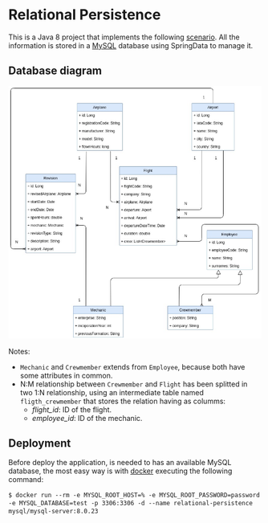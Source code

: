 # Relational Persistence

This is a Java 8 project that implements the following [scenario](doc/scenario.md). All the information is stored in a [MySQL](https://www.mysql.com/) database using SpringData to manage it.

## Database diagram

![DB DIAGRAM](doc/img/diagram.jpg)

Notes:

* ```Mechanic``` and ```Crewmember``` extends from ```Employee```, because both have some attributes in common.
* N:M relationship between ```Crewmember``` and ```Flight``` has been splitted in two 1:N relationship, using an intermediate table named ```fligth_crewmember``` that stores the relation having as columms:
  * *flight_id*: ID of the flight.
  * *employee_id*: ID of the mechanic.

## Deployment

Before deploy the application, is needed to has an available MySQL database, the most easy way is with [docker](https://www.docker.com/) executing the following command:

```
$ docker run --rm -e MYSQL_ROOT_HOST=% -e MYSQL_ROOT_PASSWORD=password -e MYSQL_DATABASE=test -p 3306:3306 -d --name relational-persistence mysql/mysql-server:8.0.23
```
